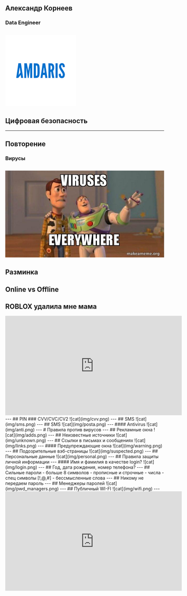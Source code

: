 ## Александр Корнеев
### Data Engineer
![cat](img/amdaris.png)
---
## Цифровая безопасность
---
##  Повторение
### Вирусы
![cat](img/virus.png)
---
## Разминка
Online vs Offline
---
## ROBLOX удалила мне мама
<iframe width="560" height="315" src="https://www.youtube.com/embed/Abrw9anp_so?si=ILePWS-m58LKmURr" title="YouTube video player" frameborder="0" allow="accelerometer; autoplay; clipboard-write; encrypted-media; gyroscope; picture-in-picture; web-share" referrerpolicy="strict-origin-when-cross-origin" allowfullscreen></iframe>
---
## PIN
### CVV/CVC/CV2
![cat](img/cvv.png)
---
## SMS
![cat](img/sms.png)
---
## SMS
![cat](img/posta.png)
---
#### Antivirus
![cat](img/anti.png)
---
# Правила против вирусов
---
## Рекламные окна
![cat](img/adds.png)
---
## Неизвестные источники
![cat](img/unknown.png)
---
## Ссылки в письмах и сообщениях
![cat](img/links.png)
---
#### Предупреждающие окна
![cat](img/warning.png)
---
## Подозрительные вэб-страницы
![cat](img/suspected.png)
---
## Персональные данные
![cat](img/personal.png)
---
## Правила защиты личной информации
---
#### Имя и фамилия в качестве login?
![cat](img/login.png)
---
## Год, дата рождения, номер телефона?
---
## Сильные пароли
- больше 8 символов
- прописные и строчные
- числа
- спец символы [!,@,#]
- бессмысленные слова
---
## Никому не передаем пароль
---
## Менеджеры паролей
![cat](img/pwd_managers.png)
---
## Публичный WI-FI
![cat](img/wifi.png)
---
<iframe width="560" height="315" src="https://www.youtube.com/embed/LFEvVOf0suo?si=LscG8or_ZEGSQuyv" title="YouTube video player" frameborder="0" allow="accelerometer; autoplay; clipboard-write; encrypted-media; gyroscope; picture-in-picture; web-share" referrerpolicy="strict-origin-when-cross-origin" allowfullscreen></iframe>